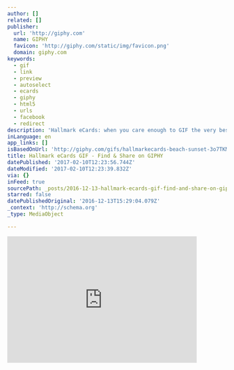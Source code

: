 ```yaml
---
author: []
related: []
publisher:
  url: 'http://giphy.com'
  name: GIPHY
  favicon: 'http://giphy.com/static/img/favicon.png'
  domain: giphy.com
keywords:
  - gif
  - link
  - preview
  - autoselect
  - ecards
  - giphy
  - html5
  - urls
  - facebook
  - redirect
description: 'Hallmark eCards: when you care enough to GIF the very best!'
inLanguage: en
app_links: []
isBasedOnUrl: 'http://giphy.com/gifs/hallmarkecards-beach-sunset-3o7TKM9xrNsbeO7aNi'
title: Hallmark eCards GIF - Find & Share on GIPHY
datePublished: '2017-02-10T12:23:56.744Z'
dateModified: '2017-02-10T12:23:39.832Z'
via: {}
inFeed: true
sourcePath: _posts/2016-12-13-hallmark-ecards-gif-find-and-share-on-giphy.md
starred: false
datePublishedOriginal: '2016-12-13T15:29:04.079Z'
_context: 'http://schema.org'
_type: MediaObject

---
```

<iframe src="http://cdn.embedly.com/widgets/media.html?src=https%3A%2F%2Fgiphy.com%2Fembed%2F3o7TKM9xrNsbeO7aNi%2Ftwitter%2Fiframe&amp;src_secure=1&amp;url=http%3A%2F%2Fgiphy.com%2Fgifs%2Fhallmarkecards-beach-sunset-3o7TKM9xrNsbeO7aNi&amp;image=https%3A%2F%2Fmedia.giphy.com%2Fmedia%2F3o7TKM9xrNsbeO7aNi%2Fgiphy.gif&amp;key=b7d04c9b404c499eba89ee7072e1c4f7&amp;type=text%2Fhtml&amp;schema=giphy" width="435" height="291" scrolling="no" frameborder="0" allowfullscreen="" style=""></iframe>